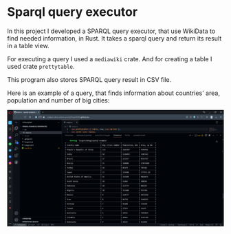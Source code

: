 # Sparql query executor

In this project I developed a SPARQL query executor, that use WikiData to find needed information, in Rust. It takes a sparql query and return its result in a table view.

For executing a query I used a `mediawiki` crate. And for creating a table I used crate `prettytable`.

This program also stores SPARQL query result in CSV file.

Here is an example of a query, that finds information about countries' area, population and number of big cities:

![res](Image/SPARQL.png)
